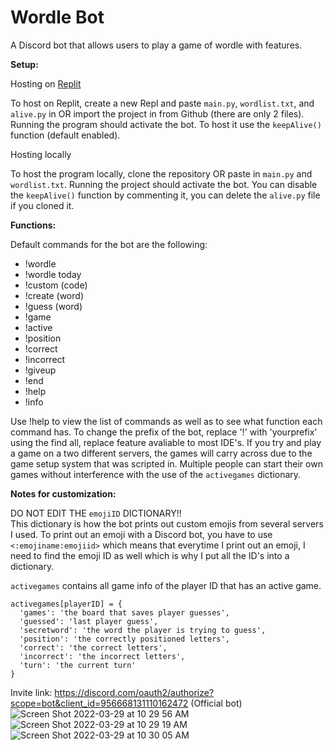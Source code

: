 # Wordle Bot
A Discord bot that allows users to play a game of wordle with features.

**Setup:**

Hosting on [Replit](https://replit.com/)

To host on Replit, create a new Repl and paste ```main.py```, ```wordlist.txt```, and ```alive.py``` in OR import the project in from Github (there are only 2 files). Running the program should activate the bot. To host it use the ```keepAlive()``` function (default enabled).

Hosting locally

To host the program locally, clone the repository OR paste in ```main.py``` and ```wordlist.txt```. Running the project should activate the bot. You can disable the ```keepAlive()``` function by commenting it, you can delete the ```alive.py``` file if you cloned it.

**Functions:**

Default commands for the bot are the following:
- !wordle
- !wordle today
- !custom (code)
- !create (word)
- !guess (word)
- !game
- !active
- !position
- !correct
- !incorrect
- !giveup
- !end
- !help
- !info

Use !help to view the list of commands as well as to see what function each command has. To change the prefix of the bot, replace '!' with 'yourprefix' using the find all, replace feature avaliable to most IDE's.
If you try and play a game on a two different servers, the games will carry across due to the game setup system that was scripted in. Multiple people can start their own games without interference with the use of the ```activegames``` dictionary.

**Notes for customization:**

DO NOT EDIT THE ```emojiID``` DICTIONARY!!<br/>
This dictionary is how the bot prints out custom emojis from several servers I used. To print out an emoji with a Discord bot, you have to use 
```<:emojiname:emojiid>``` which means that everytime I print out an emoji, I need to find the emoji ID as well which is why I put all the ID's into a dictionary.

```activegames``` contains all game info of the player ID that has an active game.
```
activegames[playerID] = {
  'games': 'the board that saves player guesses',
  'guessed': 'last player guess',
  'secretword': 'the word the player is trying to guess',
  'position': 'the correctly positioned letters',
  'correct': 'the correct letters',
  'incorrect': 'the incorrect letters',
  'turn': 'the current turn'
}
```

Invite link: https://discord.com/oauth2/authorize?scope=bot&client_id=956668131110162472 (Official bot) <br/>
![Screen Shot 2022-03-29 at 10 29 56 AM](https://user-images.githubusercontent.com/100868154/160671053-23b5de1c-4978-4cc7-91a2-234204b34436.png)<br/>
![Screen Shot 2022-03-29 at 10 29 19 AM](https://user-images.githubusercontent.com/100868154/160671061-8eca1fff-abf9-4745-bbb2-8ffa19571165.png)<br/>
![Screen Shot 2022-03-29 at 10 30 05 AM](https://user-images.githubusercontent.com/100868154/160671040-e6a83f49-4424-4693-b803-fdd32eaa185e.png)<br/>
